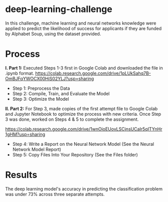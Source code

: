 # deep-learning-challenge
In this challenge, machine learning and neural networks knowledge were applied to predict the likelihood of success for applicants if they are funded by Alphabet Soup, using the dataset provided.

# Process
**I. Part 1:** Executed Steps 1-3 first in Google Colab and downloaded the file in .ipynb format.
https://colab.research.google.com/drive/1pLUkSahq7B-OmBJFqYWOCX00HiS02YLJ?usp=sharing

* Step 1: Preprocess the Data
* Step 2: Compile, Train, and Evaluate the Model
* Step 3: Optimize the Model

**II. Part 2:** For Step 3, made copies of the first attempt file to Google Colab and Jupyter Notebook to optimize the process with new criteria. Once Step 3 was done, worked on Steps 4 & 5 to complete the assignment.

https://colab.research.google.com/drive/1wnOioEUovLSCjnsUCaIr5qITYnHr1gHM?usp=sharing


* Step 4: Write a Report on the Neural Network Model (See the Neural Network Model Report)
* Step 5: Copy Files Into Your Repository (See the Files folder)

# Results
The deep learning model's accuracy in predicting the classification problem was under 73% across three separate attempts.